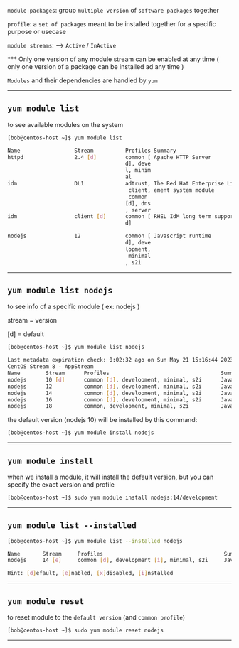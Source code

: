 

`module packages`:    group `multiple version` of `software packages` together

`profile`: a `set of packages` meant to be installed together for a specific purpose or usecase 

`module streams`: -->  `Active` / `InActive`

*** Only one version of any module stream can be enabled at any time ( only one version of a package can be installed ad any time )

`Modules` and their dependencies are handled by `yum`


________________________________________________________________________________________________


## `yum module list`

to see available modules on the system

```bash
[bob@centos-host ~]$ yum module list

Name                 Stream          Profiles Summary 
httpd                2.4 [d]         common [ Apache HTTP Server                         
                                     d], deve 
                                     l, minim 
                                     al       
idm                  DL1             adtrust, The Red Hat Enterprise Linux Identity Manag
                                      client, ement system module
                                      common  
                                     [d], dns 
                                     , server 
idm                  client [d]      common [ RHEL IdM long term support client module   
                                     d]       

nodejs               12              common [ Javascript runtime                         
                                     d], deve 
                                     lopment, 
                                      minimal 
                                     , s2i    
```

________________________________________________________________________________________________


## `yum module list nodejs`

to see info of a specific module ( ex: nodejs )

stream = version

[d] = default


```bash
[bob@centos-host ~]$ yum module list nodejs

Last metadata expiration check: 0:02:32 ago on Sun May 21 15:16:44 2023.
CentOS Stream 8 - AppStream
Name        Stream      Profiles                                   Summary               
nodejs      10 [d]      common [d], development, minimal, s2i      Javascript runtime    
nodejs      12          common [d], development, minimal, s2i      Javascript runtime    
nodejs      14          common [d], development, minimal, s2i      Javascript runtime    
nodejs      16          common [d], development, minimal, s2i      Javascript runtime    
nodejs      18          common, development, minimal, s2i          Javascript runtime    
```


the default version (nodejs 10) will be installed by this command:

```bash
[bob@centos-host ~]$ yum module install nodejs
```

________________________________________________________________________________________________


## `yum module install`

when we install a module, it will install the default version, but you can specify the exact version and profile

```bash
[bob@centos-host ~]$ sudo yum module install nodejs:14/development
```

________________________________________________________________________________________________




## `yum module list --installed`



```bash
[bob@centos-host ~]$ yum module list --installed nodejs

Name       Stream     Profiles                                      Summary              
nodejs     14 [e]     common [d], development [i], minimal, s2i     Javascript runtime   

Hint: [d]efault, [e]nabled, [x]disabled, [i]nstalled
```

________________________________________________________________________________________________


## `yum module reset`

to reset module to the `default version` (and `common profile`)

```bash
[bob@centos-host ~]$ sudo yum module reset nodejs
```

________________________________________________________________________________________________
